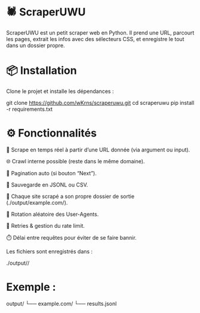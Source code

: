 # 🕷️ ScraperUWU

ScraperUWU est un petit scraper web en Python.
Il prend une URL, parcourt les pages, extrait les infos avec des sélecteurs CSS, et enregistre le tout dans un dossier propre.


# 📦 Installation

Clone le projet et installe les dépendances :

git clone https://github.com/wKrns/scraperuwu.git
cd scraperuwu
pip install -r requirements.txt



# ⚙️ Fonctionnalités

🔎 Scrape en temps réel à partir d’une URL donnée (via argument ou input).

🌐 Crawl interne possible (reste dans le même domaine).

📄 Pagination auto (si bouton “Next”).

📝 Sauvegarde en JSONL ou CSV.

📂 Chaque site scrapé a son propre dossier de sortie (./output/example.com/).

🎲 Rotation aléatoire des User-Agents.

🔁 Retries & gestion du rate limit.

⏱️ Délai entre requêtes pour éviter de se faire bannir.


Les fichiers sont enregistrés dans :

./output/<domaine>/


# Exemple :

output/
 └── example.com/
     └── results.jsonl
